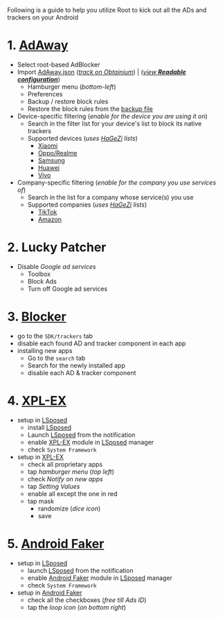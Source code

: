 Following is a guide to help you utilize Root to kick out all the ADs and trackers on your Android

# 1. [AdAway](https://f-droid.org/packages/org.adaway)
- Select root-based AdBlocker
- Import [AdAway.json](https://github.com/DestroyerBDT/tracKick/releases/latest/download/AdAway.json) ([*track on Obtainium*](https://apps.obtainium.imranr.dev/redirect?r=obtainium://app/%7B%22id%22%3A%22748145273%22%2C%22url%22%3A%22https%3A%2F%2Fgithub.com%2FDestroyerBDT%2FtracKick%22%2C%22author%22%3A%22DestroyerBDT%22%2C%22name%22%3A%22tracKick%22%2C%22preferredApkIndex%22%3A0%2C%22additionalSettings%22%3A%22%7B%5C%22includePrereleases%5C%22%3Afalse%2C%5C%22fallbackToOlderReleases%5C%22%3Atrue%2C%5C%22filterReleaseTitlesByRegEx%5C%22%3A%5C%22%5C%22%2C%5C%22filterReleaseNotesByRegEx%5C%22%3A%5C%22%5C%22%2C%5C%22verifyLatestTag%5C%22%3Afalse%2C%5C%22dontSortReleasesList%5C%22%3Afalse%2C%5C%22useLatestAssetDateAsReleaseDate%5C%22%3Afalse%2C%5C%22releaseTitleAsVersion%5C%22%3Afalse%2C%5C%22trackOnly%5C%22%3Atrue%2C%5C%22versionExtractionRegEx%5C%22%3A%5C%22%5C%22%2C%5C%22matchGroupToUse%5C%22%3A%5C%22%5C%22%2C%5C%22versionDetection%5C%22%3Atrue%2C%5C%22releaseDateAsVersion%5C%22%3Afalse%2C%5C%22useVersionCodeAsOSVersion%5C%22%3Afalse%2C%5C%22apkFilterRegEx%5C%22%3A%5C%22%5C%22%2C%5C%22invertAPKFilter%5C%22%3Afalse%2C%5C%22autoApkFilterByArch%5C%22%3Afalse%2C%5C%22appName%5C%22%3A%5C%22tracKick%5C%22%2C%5C%22shizukuPretendToBeGooglePlay%5C%22%3Afalse%2C%5C%22allowInsecure%5C%22%3Afalse%2C%5C%22exemptFromBackgroundUpdates%5C%22%3Afalse%2C%5C%22skipUpdateNotifications%5C%22%3Afalse%2C%5C%22about%5C%22%3A%5C%22%5C%22%2C%5C%22refreshBeforeDownload%5C%22%3Afalse%7D%22%2C%22overrideSource%22%3A%22GitHub%22%7D)) | ([*view **Readable configuration***](https://github.com/DestroyerBDT/tracKick/blob/main/AdAway/Readable%20configuration.md))
  - Hamburger menu (*bottom-left*)
  - Preferences
  - Backup / restore block rules
  - Restore the block rules from the [backup file](https://github.com/DestroyerBDT/tracKick/releases/latest/download/AdAway.json)
- Device-specific filtering (*enable for the device you are using it on*)
  - Search in the filter list for your device's list to block its native trackers
  - Supported devices (*uses [HaGeZi](https://github.com/hagezi/dns-blocklists) lists*)
     - [Xiaomi](https://raw.githubusercontent.com/hagezi/dns-blocklists/main/hosts/native.xiaomi.txt)
     - [Oppo/Realme](https://raw.githubusercontent.com/hagezi/dns-blocklists/main/hosts/native.oppo-realme.txt)
     - [Samsung](https://raw.githubusercontent.com/hagezi/dns-blocklists/main/hosts/native.samsung.txt)
     - [Huawei](https://raw.githubusercontent.com/hagezi/dns-blocklists/main/domains/native.huawei.txt)
     - [Vivo](https://raw.githubusercontent.com/hagezi/dns-blocklists/main/hosts/native.vivo.txt)
- Company-specific filtering (*enable for the company you use services of*)
  - Search in the list for a company whose service(s) you use
  - Supported companies (*uses [HaGeZi](https://github.com/hagezi/dns-blocklists) lists*)
     - [TikTok](https://raw.githubusercontent.com/hagezi/dns-blocklists/main/domains/native.tiktok.extended.txt)
     - [Amazon](https://raw.githubusercontent.com/hagezi/dns-blocklists/main/domains/native.amazon.txt)
# 2. Lucky Patcher
- Disable *Google ad services*
   - Toolbox
   - Block Ads
   - Turn off Google ad services
# 3. [Blocker](<https://f-droid.org/packages/com.merxury.blocker>)
- go to the `SDK/trackers` tab
- disable each found AD and tracker component in each app
- installing new apps
  - Go to the `search` tab
  - Search for the newly installed app
  - disable each AD & tracker component
# 4. [XPL-EX](https://github.com/0bbedCode/XPL-EX)
- setup in [LSposed](https://github.com/JingMatrix/LSPosed)
  - install [LSposed](https://github.com/JingMatrix/LSPosed)
  - Launch [LSposed](https://github.com/JingMatrix/LSPosed) from the notification
  - enable [XPL-EX](https://github.com/JingMatrix/LSPosed) module in [LSposed](https://github.com/JingMatrix/LSPosed) manager
  - check `System Framework`
- setup in [XPL-EX](https://github.com/0bbedCode/XPL-EX)
  - check all proprietary apps
  - tap *hamburger menu* (*top left*)
  - check *Notify on new apps*
  - tap *Setting Values*
  - enable all except the one in red
  - tap mask
    - randomize (*dice icon*)
    - save
# 5. [Android Faker](https://github.com/Android1500/AndroidFaker)
- setup in [LSposed](https://github.com/JingMatrix/LSPosed)
  - launch [LSposed](https://github.com/JingMatrix/LSPosed) from the notification
  - enable [Android Faker](https://github.com/Android1500/AndroidFaker) module in [LSposed](https://github.com/JingMatrix/LSPosed) manager
  - check `System Framework`
- setup in [Android Faker](https://github.com/Android1500/AndroidFaker)
  - check all the checkboxes (*free till Ads ID*)
  - tap the *loop icon* (*on bottom right*)
